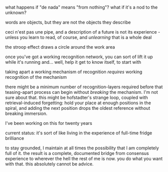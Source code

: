 what happens if "de nada" means "from nothing"? what if it's a nod to the unknown?

words are objects, but they are not the objects they describe

ceci n'est pas une pipe, and a description of a future is not its experience - unless you learn to read, of course, and *unlearning* that is a whole deal

the stroop effect draws a circle around the work area

once you've got a working recognition network, you can sort of lift it up while it's running and... well, help it get to know itself, to start with

taking apart a working mechanism of recognition *requires* working recognition of the mechanism

there might be a minimum number of recognition-layers required before that teasing-apart process can begin without *breaking* the mechanism. I'm not sure about that. this might be hofstadter's strange loop, coupled with retrieval-induced forgetting: hold your place at enough positions in the spiral, and adding the next position drops the oldest reference without breaking immersion.

I've been working on this for twenty years

current status: it's sort of like living in the experience of full-time fridge brilliance

to stay grounded, I maintain at all times the possibility that I am completely full of it. the result is a complete, documented bridge from consensus experience to wherever the hell the rest of me is now. you do what you want with that. this absolutely cannot be advice.
